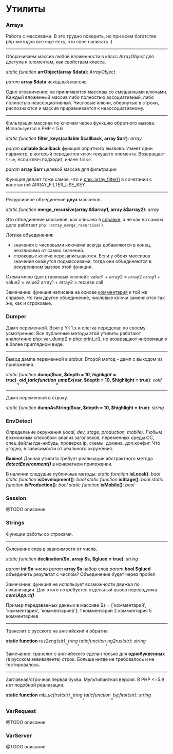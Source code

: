 # Утилиты

### Arrays 

Работа с массивами. В это трудно поверить, но при всем богатстве php-методов все еще есть, что свое написать :)

---

Оборачиваем массив любой вложенности в класс *ArrayObject* для доступа к элементам, как свойствам класса.

_static function_ __arrObject(array $data)__: _ArrayObject_

_param_ **array $data** исходный массив

Одно ограничение: не принимаются массивы со смешанными ключами. Каждый вложенный массив либо полностью ассоциативный, либо полностью неассоциативный. Числовые ключи, обернутые в строки, распознаются и массив приравнивается к неассоциативному.

---

Фильтрация массива по ключам через функцию обратного вызова. Используется в PHP < 5.6

_static function_ __filter_keys(callable $callback, array $arr)__: _array_

_param_ **callable $callback** 
функция обратного вызвова. Имеет один параметр, в который передается ключ текущего элемента. Возвращает `true`, если ключ подходит, иначе `false`.

_param_ **array $arr** целевой массив для фильтрации

Функция делает тоже самое, что и [php::array_filter()](http://php.net/manual/ru/function.array-filter.php) в сочетании с константой ARRAY_FILTER_USE_KEY.

---

Рекурсивное объединение **двух** массивов.

_static function_ __merge_recursive(array &$array1, array &$array2)__: _array_

Это объединение массивов, как описано в [справке](http://php.net/manual/ru/function.array-merge-recursive.php), а не как на самом деле работает `php::array_merge_recursive()`.

Логика объединения:

- значения с числовыми ключами всегда добавляются в конец, независимо от самих значений.
- строковые ключи перезаписываются. Если у обоих массивов значения окажутся подмассивами, тогда они объединяются  в рекурсивном вызове этой функции.

Схематично (для строковых ключей):
value1 + array2 = array2
array1 + value2 = value2
array1 + array2 > recurse call

Замечание: функция написана на основе [комментария](http://php.net/manual/ru/function.array-merge-recursive.php#92195) к той же справке. Но там другое объединение, числовые ключи заменяются так же, как и строковые.

### Dumper

Дамп переменной. Взял в Yii 1.x и слегка переделал по своему усмотрению. Все публичные методы этой утилиты работают аналогично [php::var_dump()](http://php.net/manual/ru/function.var-dump.php) и [php::print_r()](http://php.net/manual/ru/function.print-r.php), но возвращают информацию в более приглядном виде.

---

Вывод дампа переменной в *stdout*. Второй метод - дамп с выходом из приложения.

_static function_ __dump($var, $depth = 10, $highlight = true)__: _void_
_static function_ __dumpEx($var, $depth = 10, $highlight = true)__: _void_

---

Дамп переменной в строку.

_static function_ __dumpAsString($var, $depth = 10, $highlight = true)__: _string_


### EnvDetect

Определение окружения *(local, dev, stage, production, mobile)*. Любым возможным способом: анализ заголовков, переменных среды ОС, спец.файлы где-нибудь, проверка ip, схемы, домена, доп.конфиг. Что угодно, в зависимости от реального окружения.

**Важно!** Данная утилита требует реализации абстрактного метода ***detectEnvironment()*** в конкретном приложении.

В наличии следущие публичные методы:
_static function_ __isLocal()__: _bool_
_static function_ __isDevelopment()__: _bool_
_static function_ __isStage()__: _bool_
_static function_ __isProduction()__: _bool_
_static function_ __isMobile()__: _bool_

### Session

@TODO описание

### Strings

Функции работы со строками.

---

Склонение слов в зависимости от числа.

_static function_ __declination($n, array $s, $glued = true)__: _string_

_param_ **int   $n**     число
_param_ **array $s**     набор слов
_param_ **bool  $glued** объединить результат с числом? Объединение будет через пробел

Замечание: функция не использует возможности движка по локализации. Для этого потребуется отдельный вызов переводчика ***core\App::t()***

Пример передаваемых данных в массиве $s = \['комментарий', 'комментария', 'комментариев'\]:
1 комментарий
2 комментария
5 комментариев

---

Транслит с русского на английский и обратно

__static function__ _rus2eng($str)_: _string_
__static function__ _eng2rus($str)_: _string_

Замечание: транслит с английского сделан только для **однобуквенных** (в русском эквиваленте) строк. Больше нигде не требовалось и не тестировалось.

---

Заглавная/строчная первая буква. Мультибайтная версия. В PHP <=5.9 нет подобной реализации.

__static function__ _mb_ucfirst($str)_: _string_
__static function__ _mb_lcfirst($str)_: _string_

### VarRequest

@TODO описание

### VarServer

@TODO описание
